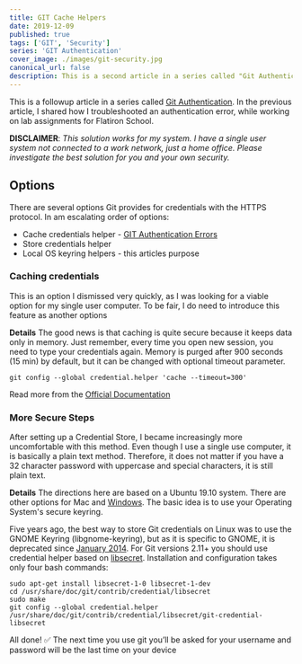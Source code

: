 ```yaml
---
title: GIT Cache Helpers
date: 2019-12-09
published: true
tags: ['GIT', 'Security']
series: 'GIT Authentication'
cover_image: ./images/git-security.jpg
canonical_url: false
description: This is a second article in a series called "Git Authentication*" . In the previous article, I shared how I troubleshooted an authentication error, while working on lab assignments for Flatiron School.
---
```

This is a followup article in a series called [Git Authentication](https://dev.to/eclecticcoding/git-authentication-errors-109a). In the previous article, I shared how I troubleshooted an authentication error, while working on lab assignments for Flatiron School.

**DISCLAIMER**: *This solution works for my system. I have a single user system not connected to a work network, just a home office. Please investigate the best solution for you and your own security.*

## Options
There are several options Git provides for credentials with the HTTPS protocol. In am escalating order of options:
- Cache credentials helper - [GIT Authentication Errors](https://dev.to/eclecticcoding/git-authentication-errors-109a)
- Store credentials helper
- Local OS keyring helpers - this articles purpose

### Caching credentials
This is an option I dismissed very quickly, as I was looking for a viable option for my single user computer. To be fair, I do need to introduce this feature as another options

**Details**
The good news is that caching is quite secure because it keeps data only in memory. Just remember, every time you open new session, you need to type your credentials again. Memory is purged after 900 seconds (15 min) by default, but it can be changed with optional timeout parameter.
```shell
git config --global credential.helper 'cache --timeout=300'
```

Read more from the [Official Documentation](https://git-scm.com/docs/git-credential-cache)

 ### More Secure Steps
After setting up a Credential Store, I became increasingly more uncomfortable with this method. Even though I use a single use computer, it is basically a plain text method. Therefore, it does not matter if you have a 32 character password with uppercase and special characters, it is still plain text.

**Details**
The directions here are based on a Ubuntu 19.10 system. There are other options for Mac and [Windows](https://github.com/Microsoft/Git-Credential-Manager-for-Mac-and-Linux). The basic idea is to use your Operating System's secure keyring.

Five years ago, the best way to store Git credentials on Linux was to use the GNOME Keyring (libgnome-keyring), but as it is specific to GNOME, it is deprecated since [January 2014](https://mail.gnome.org/archives/commits-list/2014-January/msg01585.html). For Git versions 2.11+ you should use credential helper based on [libsecret](https://wiki.gnome.org/Projects/Libsecret). Installation and configuration takes only four bash commands:

```shell
sudo apt-get install libsecret-1-0 libsecret-1-dev
cd /usr/share/doc/git/contrib/credential/libsecret
sudo make
git config --global credential.helper /usr/share/doc/git/contrib/credential/libsecret/git-credential-libsecret
```
All done! ✅
The next time you use git you’ll be asked for your username and password will be the last time on your device
